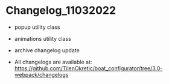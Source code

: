 # Changelog_11032022

- popup utility class
- animations utility class
- archive changelog update

- All changelogs are available at:  https://github.com/TilenOkretic/boat_configurator/tree/3.0-webpack/changelogs